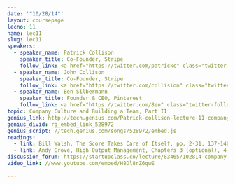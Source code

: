 ```yaml
---
date: '"10/28/14"'
layout: coursepage
lecno: 11
name: lec11
slug: lec11
speakers:
  - speaker_name: Patrick Collison
    speaker_title: Co-Founder, Stripe
    follow_link: <a href="https://twitter.com/patrickc" class="twitter-follow-button" data-show-count="false" data-show-screen-name="true">Follow @patrickc</a>
  - speaker_name: John Collison
    speaker_title: Co-Founder, Stripe
    follow_link: <a href="https://twitter.com/collision" class="twitter-follow-button" data-show-count="false" data-show-screen-name="true">Follow @collision</a>
  - speaker_name: Ben Silbermann
    speaker_title: Founder & CEO, Pinterest
    follow_link: <a href="https://twitter.com/8en" class="twitter-follow-button" data-show-count="false" data-show-screen-name="true">Follow @8en</a>
topic: Company Culture and Building a Team, Part II
genius_link: http://tech.genius.com/Patrick-collison-lecture-11-company-culture-and-building-a-team-part-ii-annotated
genius_divid: rg_embed_link_528972
genius_script: //tech.genius.com/songs/528972/embed.js
readings:
  - link: Bill Walsh, The Score Takes Care of Itself, pp. 2-31, 137-146, 202-203
  - link: Andy Grove, High Output Management, Chapters 3 (optional), 4, 9, 11, 13, 14 
discussion_forum: https://startupclass.co/lecture/83465/102814-company-culture-and-building-a-team-part-iibrbpatrick-and-john-collisonb-ifounders-stripei----
video_link: //www.youtube.com/embed/H8Dl8rZ6qwE

---
```

